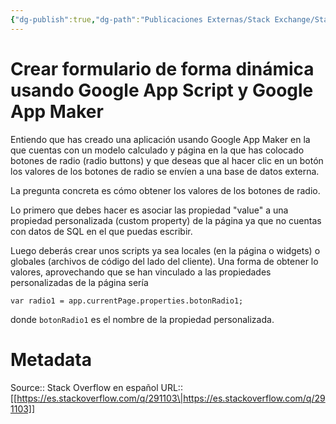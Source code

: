 ```yaml
---
{"dg-publish":true,"dg-path":"Publicaciones Externas/Stack Exchange/Stack Overflow en español/es.stackoverflow.com-291103.md","permalink":"/publicaciones-externas/stack-exchange/stack-overflow-en-espanol/es-stackoverflow-com-291103/","title":"Crear formulario de forma dinámica usando Google App Script y Google App Maker","hide":true,"noteIcon":"\"0\"","created":"2024-04-03T12:49:10.679-06:00","updated":"2024-04-05T16:43:55.924-06:00"}
---
```


# Crear formulario de forma dinámica usando Google App Script y Google App Maker

Entiendo que has creado una aplicación usando Google App Maker en la que cuentas con un modelo calculado y página en la que has colocado botones de radio (radio buttons) y que deseas que al hacer clic en un botón los valores de los botones de radio se envíen a una base de datos externa.

La pregunta concreta es cómo obtener los valores de los botones de radio.

Lo primero que debes hacer es asociar las propiedad "value" a una propiedad personalizada (custom property) de la página ya que no cuentas con datos de SQL en el que puedas escribir.

Luego deberás crear unos scripts ya sea locales (en la página o widgets) o globales (archivos de código del lado del cliente). Una forma de obtener lo valores, aprovechando que se han vinculado a las propiedades personalizadas de la página sería

    var radio1 = app.currentPage.properties.botonRadio1;

donde `botonRadio1` es el nombre de la propiedad personalizada.



# Metadata
Source:: Stack Overflow en español
URL:: [[https://es.stackoverflow.com/q/291103\|https://es.stackoverflow.com/q/291103]]

